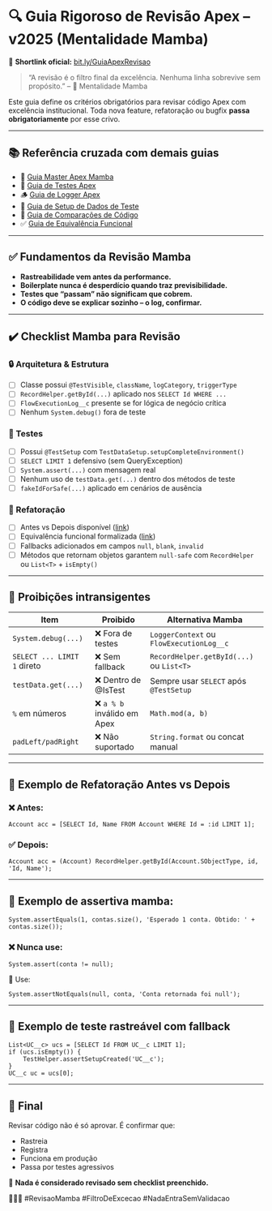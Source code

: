 # 🔍 Guia Rigoroso de Revisão Apex – v2025 (Mentalidade Mamba)

📎 **Shortlink oficial:** [bit.ly/GuiaApexRevisao](https://bit.ly/GuiaApexRevisao)

> “A revisão é o filtro final da excelência. Nenhuma linha sobrevive sem propósito.” – 🧠 Mentalidade Mamba

Este guia define os critérios obrigatórios para revisar código Apex com excelência institucional. Toda nova feature, refatoração ou bugfix **passa obrigatoriamente** por esse crivo.

---

## 📚 Referência cruzada com demais guias

- 📘 [Guia Master Apex Mamba](https://bit.ly/GuiaApexMamba)
- 🧪 [Guia de Testes Apex](https://bit.ly/GuiaTestsApex)
- 🪵 [Guia de Logger Apex](https://bit.ly/GuiaLoggerApex)
- 🧱 [Guia de Setup de Dados de Teste](https://bit.ly/TestDataSetup)
- 🔁 [Guia de Comparações de Código](https://bit.ly/ComparacaoApex)
- ✅ [Guia de Equivalência Funcional](https://bit.ly/ConfirmacaoApex)

---

## ✅ Fundamentos da Revisão Mamba

- **Rastreabilidade vem antes da performance.**
- **Boilerplate nunca é desperdício quando traz previsibilidade.**
- **Testes que “passam” não significam que cobrem.**
- **O código deve se explicar sozinho – o log, confirmar.**

---

## ✔️ Checklist Mamba para Revisão

### 🔒 Arquitetura & Estrutura
- [ ] Classe possui `@TestVisible`, `className`, `logCategory`, `triggerType`
- [ ] `RecordHelper.getById(...)` aplicado nos `SELECT Id WHERE ...`
- [ ] `FlowExecutionLog__c` presente se for lógica de negócio crítica
- [ ] Nenhum `System.debug()` fora de teste

### 🧪 Testes
- [ ] Possui `@TestSetup` com `TestDataSetup.setupCompleteEnvironment()`
- [ ] `SELECT LIMIT 1` defensivo (sem QueryException)
- [ ] `System.assert(...)` com mensagem real
- [ ] Nenhum uso de `testData.get(...)` dentro dos métodos de teste
- [ ] `fakeIdForSafe(...)` aplicado em cenários de ausência

### 🔁 Refatoração
- [ ] Antes vs Depois disponível ([link](https://bit.ly/ComparacaoApex))
- [ ] Equivalência funcional formalizada ([link](https://bit.ly/ConfirmacaoApex))
- [ ] Fallbacks adicionados em campos `null`, `blank`, `invalid`
- [ ] Métodos que retornam objetos garantem `null-safe` com `RecordHelper` ou `List<T>` + `isEmpty()`

---

## 🚫 Proibições intransigentes

| Item                        | Proibido                      | Alternativa Mamba                           |
|-----------------------------|-------------------------------|----------------------------------------------|
| `System.debug(...)`         | ❌ Fora de testes              | `LoggerContext` ou `FlowExecutionLog__c`     |
| `SELECT ... LIMIT 1` direto| ❌ Sem fallback                | `RecordHelper.getById(...)` ou `List<T>`     |
| `testData.get(...)`        | ❌ Dentro de @IsTest           | Sempre usar `SELECT` após `@TestSetup`       |
| `%` em números             | ❌ `a % b` inválido em Apex    | `Math.mod(a, b)`                             |
| `padLeft/padRight`         | ❌ Não suportado               | `String.format` ou concat manual             |

---

## 🔁 Exemplo de Refatoração Antes vs Depois

### ❌ Antes:
```apex
Account acc = [SELECT Id, Name FROM Account WHERE Id = :id LIMIT 1];
```

### ✅ Depois:
```apex
Account acc = (Account) RecordHelper.getById(Account.SObjectType, id, 'Id, Name');
```

---

## 📌 Exemplo de assertiva mamba:
```apex
System.assertEquals(1, contas.size(), 'Esperado 1 conta. Obtido: ' + contas.size());
```

### ❌ Nunca use:
```apex
System.assert(conta != null);
```
🔁 Use:
```apex
System.assertNotEquals(null, conta, 'Conta retornada foi null');
```

---

## 🧪 Exemplo de teste rastreável com fallback
```apex
List<UC__c> ucs = [SELECT Id FROM UC__c LIMIT 1];
if (ucs.isEmpty()) {
    TestHelper.assertSetupCreated('UC__c');
}
UC__c uc = ucs[0];
```

---

## 🧠 Final

Revisar código não é só aprovar. É confirmar que:
- Rastreia
- Registra
- Funciona em produção
- Passa por testes agressivos

📌 **Nada é considerado revisado sem checklist preenchido.**

🧠🧱🧪 #RevisaoMamba #FiltroDeExcecao #NadaEntraSemValidacao

